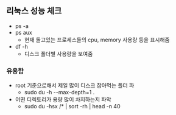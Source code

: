 ## 리눅스 성능 체크

- ps -a
- ps aux
  - 현재 돌고있는 프로세스들의 cpu, memory 사용량 등을 표시해줌
- df -h
  - 디스크 폴더별 사용량을 보여줌

### 유용함
- root 기준으로해서 제일 많이 디스크 잡아먹는 폴더 파
	- sudo du -h --max-depth=1 .
- 어떤 디렉토리가 용량 많이 차지하는지 파악
	- sudo du -hsx /* | sort -rh | head -n 40

